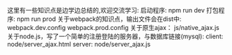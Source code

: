 这里有一些知识点是边学边总结的,欢迎交流学习:
启动程序: npm run dev
打包程序: npm run prod
关于webpack的知识点，输出文件会在dist中:
webpack.dev.config
webpack.prod.config
关于原生ajax：
js/native_ajax.js
关于node.js，写了一个简单的注册登陆的服务器，与数据库链接(mysql):
client: node/server_ajax.html
server: node/server_ajax.js

